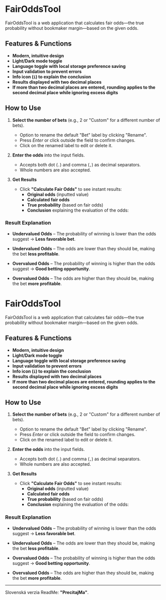 # FairOddsTool

FairOddsTool is a web application that calculates fair odds—the true probability without bookmaker margin—based on the given odds.

## Features & Functions

- **Modern, intuitive design**
- **Light/Dark mode toggle**
- **Language toggle with local storage preference saving**
- **Input validation to prevent errors**
- **Info icon (`i`) to explain the conclusion**
- **Results displayed with two decimal places**
- **If more than two decimal places are entered, rounding applies to the second decimal place while ignoring excess digits**

## How to Use

1. **Select the number of bets** (e.g., 2 or "Custom" for a different number of bets).  
   - Option to rename the default "Bet" label by clicking "Rename".
   - Press *Enter* or click outside the field to confirm changes.
   - Click on the renamed label to edit or delete it.

2. **Enter the odds** into the input fields.  
   - Accepts both dot (`.`) and comma (`,`) as decimal separators.
   - Whole numbers are also accepted.

3. **Get Results**
   - Click **"Calculate Fair Odds"** to see instant results:
     - **Original odds** (inputted value)
     - **Calculated fair odds**
     - **True probability** (based on fair odds)
     - **Conclusion** explaining the evaluation of the odds:

### Result Explanation

- **Undervalued Odds** – The probability of winning is lower than the odds suggest → **Less favorable bet**.
- **Undervalued Odds** – The odds are lower than they should be, making the bet **less profitable**.

- **Overvalued Odds** – The probability of winning is higher than the odds suggest → **Good betting opportunity**.
- **Overvalued Odds** – The odds are higher than they should be, making the bet **more profitable**.
# FairOddsTool

FairOddsTool is a web application that calculates fair odds—the true probability without bookmaker margin—based on the given odds.

## Features & Functions

- **Modern, intuitive design**
- **Light/Dark mode toggle**
- **Language toggle with local storage preference saving**
- **Input validation to prevent errors**
- **Info icon (`i`) to explain the conclusion**
- **Results displayed with two decimal places**
- **If more than two decimal places are entered, rounding applies to the second decimal place while ignoring excess digits**

## How to Use

1. **Select the number of bets** (e.g., 2 or "Custom" for a different number of bets).  
   - Option to rename the default "Bet" label by clicking "Rename".
   - Press *Enter* or click outside the field to confirm changes.
   - Click on the renamed label to edit or delete it.

2. **Enter the odds** into the input fields.  
   - Accepts both dot (`.`) and comma (`,`) as decimal separators.
   - Whole numbers are also accepted.

3. **Get Results**
   - Click **"Calculate Fair Odds"** to see instant results:
     - **Original odds** (inputted value)
     - **Calculated fair odds**
     - **True probability** (based on fair odds)
     - **Conclusion** explaining the evaluation of the odds:

### Result Explanation

- **Undervalued Odds** – The probability of winning is lower than the odds suggest → **Less favorable bet**.
- **Undervalued Odds** – The odds are lower than they should be, making the bet **less profitable**.

- **Overvalued Odds** – The probability of winning is higher than the odds suggest → **Good betting opportunity**.
- **Overvalued Odds** – The odds are higher than they should be, making the bet **more profitable**.

---

Slovenská verzia ReadMe:  **"PrecitajMa"**. 
